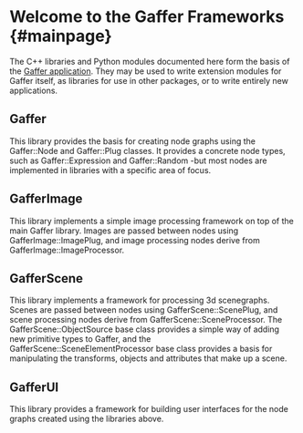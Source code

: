 Welcome to the Gaffer Frameworks              {#mainpage}
=========================================================

The C++ libraries and Python modules documented here form the basis of the [Gaffer application](http://imageengine.github.io/gaffer/). They may be used to write extension modules for Gaffer itself, as libraries for use in other packages, or to write entirely new applications.

Gaffer
------

This library provides the basis for creating node graphs using the Gaffer::Node and Gaffer::Plug classes. It provides a concrete node types, such as Gaffer::Expression and Gaffer::Random -but most nodes are implemented in libraries with a specific area of focus.

GafferImage
-----------

This library implements a simple image processing framework on top of the main Gaffer library. Images are passed between nodes using GafferImage::ImagePlug, and image processing nodes derive from GafferImage::ImageProcessor.

GafferScene
-----------

This library implements a framework for processing 3d scenegraphs. Scenes are passed between nodes using GafferScene::ScenePlug, and scene processing nodes derive from GafferScene::SceneProcessor. The GafferScene::ObjectSource base class provides a simple way of adding new primitive types to Gaffer, and the GafferScene::SceneElementProcessor base class provides a basis for manipulating the transforms, objects and attributes that make up a scene.

GafferUI
--------

This library provides a framework for building user interfaces for the node graphs created using the libraries above.